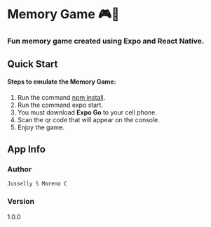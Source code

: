 # Memory Game 🎮🧠

### Fun memory game created using Expo and React Native.



## Quick Start

#### Steps to emulate the Memory Game:

  1. Run the command [npm install](https://www.npmjs.com/get-npm).
  2. Run the command expo start.
  3. You must download **Expo Go** to your cell phone.
  5. Scan the qr code that will appear on the console.
  6. Enjoy the game.

## App Info

### Author

```Jusselly S Moreno C```

### Version

1.0.0
